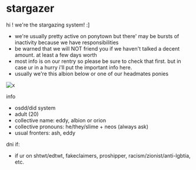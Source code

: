 # stargazer
hi ! we're the stargazing system! :]

- we're usually pretty active on ponytown but there' may be bursts of inactivity because we have responsibilities
- be warned that we will NOT friend you if we haven't talked a decent amount. at least a few days worth
- most info is on our rentry so please be sure to check that first. but in case ur in a hurry i'll put the important info here.
- usually we're this albion below or one of our headmates ponies

![x](https://i.imgur.com/gT8yilJ.png)

info
- osdd/did system
- adult (20)
- collective name: eddy, albion or orion
- collective pronouns: he/they/slime + neos (always ask)
- usual fronters: ash, eddy

dni if:
- if ur on shtwt/edtwt, fakeclaimers, proshipper, racism/zionist/anti-lgbtia, etc.
